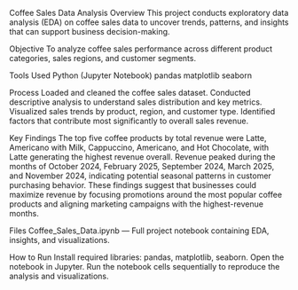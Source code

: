 Coffee Sales Data Analysis
Overview
This project conducts exploratory data analysis (EDA) on coffee sales data to uncover trends, patterns, and insights that can support business decision-making.

Objective
To analyze coffee sales performance across different product categories, sales regions, and customer segments.

Tools Used
Python (Jupyter Notebook)
pandas
matplotlib
seaborn

Process
Loaded and cleaned the coffee sales dataset.
Conducted descriptive analysis to understand sales distribution and key metrics.
Visualized sales trends by product, region, and customer type.
Identified factors that contribute most significantly to overall sales revenue.

Key Findings
The top five coffee products by total revenue were Latte, Americano with Milk, Cappuccino, Americano, and Hot Chocolate, with Latte generating the highest revenue overall.
Revenue peaked during the months of October 2024, February 2025, September 2024, March 2025, and November 2024, indicating potential seasonal patterns in customer purchasing behavior.
These findings suggest that businesses could maximize revenue by focusing promotions around the most popular coffee products and aligning marketing campaigns with the highest-revenue months.

Files
Coffee_Sales_Data.ipynb — Full project notebook containing EDA, insights, and visualizations.

How to Run
Install required libraries: pandas, matplotlib, seaborn.
Open the notebook in Jupyter.
Run the notebook cells sequentially to reproduce the analysis and visualizations.
